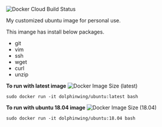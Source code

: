 ![Docker Cloud Build Status](https://img.shields.io/docker/cloud/build/dolphinwing/ubuntu?logo=docker)

My customized ubuntu image for personal use.

This imange has install below packages.
* git
* vim
* ssh
* wget
* curl
* unzip

**To run with latest image** ![Docker Image Size (latest)](https://img.shields.io/docker/image-size/dolphinwing/ubuntu/latest?label=latest&logo=docker)
```
sudo docker run -it dolphinwing/ubuntu:latest bash
```
**To run with ubuntu 18.04 image** ![Docker Image Size (18.04)](https://img.shields.io/docker/image-size/dolphinwing/ubuntu/18.04?label=18.04&logo=docker)
```
sudo docker run -it dolphinwing/ubuntu:18.04 bash
```
